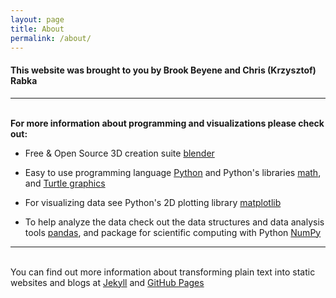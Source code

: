 ```yaml
---
layout: page
title: About
permalink: /about/
---
```


#### This website was brought to you by Brook Beyene and Chris (Krzysztof) Rabka<br />

***

<br />**For more information about programming and visualizations please check out:**

* Free & Open Source 3D creation suite [blender](https://www.blender.org/)

* Easy to use programming language [Python](https://www.python.org/) and Python's libraries 
[math](https://docs.python.org/2/library/math.html), and [Turtle graphics](https://docs.python.org/3.3/library/turtle.html?highlight=turtle#module-turtle)

* For visualizing data see Python's 2D plotting library [matplotlib](https://matplotlib.org/)

* To help analyze the data check out the data structures and data analysis tools [pandas](https://pandas.pydata.org/), and package for scientific computing with Python [NumPy](https://www.numpy.org/)<br />

***

<br />You can find out more information about transforming plain text into static websites and blogs at [Jekyll](https://jekyllrb.com/) and [GitHub Pages](https://pages.github.com/)


